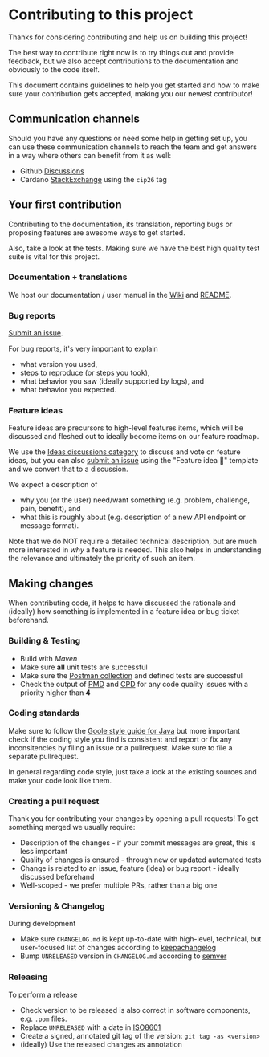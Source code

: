 # Contributing to this project

Thanks for considering contributing and help us on building this project!

The best way to contribute right now is to try things out and provide feedback, but we also accept contributions to the documentation and obviously to the code itself.

This document contains guidelines to help you get started and how to make sure your contribution gets accepted, making you our newest contributor!

## Communication channels

Should you have any questions or need some help in getting set up, you can use these communication channels to reach the team and get answers in a way where others can benefit from it as well:

- Github [Discussions](https://github.com/cardano-foundation/cf-token-metadata-registry/discussions)
- Cardano [StackExchange](https://cardano.stackexchange.com/) using the `cip26` tag

## Your first contribution 

Contributing to the documentation, its translation, reporting bugs or proposing features are awesome ways to get started.

Also, take a look at the tests. Making sure we have the best high quality test suite is vital for this project.

### Documentation + translations

We host our documentation / user manual in the [Wiki](https://github.com/cardano-foundation/cf-token-metadata-registry/wiki) and [README](./README.md).

### Bug reports

[Submit an issue](https://github.com/cardano-foundation/cf-token-metadata-registry/issues/new).

For bug reports, it's very important to explain
* what version you used,
* steps to reproduce (or steps you took),
* what behavior you saw (ideally supported by logs), and
* what behavior you expected.

### Feature ideas

Feature ideas are precursors to high-level features items, which will be discussed and fleshed out to ideally become items on our feature roadmap.

We use the [Ideas discussions category](https://github.com/cardano-foundation/cf-token-metadata-registry/discussions/categories/ideas) to discuss and vote on feature ideas, but you can also [submit an issue](https://github.com/cardano-foundation/cf-token-metadata-registry/issues/new) using the "Feature idea :thought_balloon:" template and we convert that to a discussion.

We expect a description of
* why you (or the user) need/want something (e.g. problem, challenge, pain, benefit), and
* what this is roughly about (e.g. description of a new API endpoint or message format).

Note that we do NOT require a detailed technical description, but are much more interested in *why* a feature is needed. This also helps in understanding the relevance and ultimately the priority of such an item.

## Making changes

When contributing code, it helps to have discussed the rationale and (ideally) how something is implemented in a feature idea or bug ticket beforehand.

### Building & Testing

* Build with *Maven*
* Make sure **all** unit tests are successful
* Make sure the [Postman collection](./api/src/test/postman/token%20registry.postman_collection.json) and defined tests are successful
* Check the output of [PMD](https://pmd.github.io/) and [CPD](https://pmd.github.io/latest/pmd_userdocs_cpd.html) for any code quality issues with a priority higher than **4**

### Coding standards

Make sure to follow the [Goole style guide for Java](https://google.github.io/styleguide/javaguide.html) but more important check if the coding style you find is consistent and report or fix any inconsitencies by filing an issue or a pullrequest. Make sure to file a separate pullrequest.

In general regarding code style, just take a look at the existing sources and make your code look like them.

### Creating a pull request

Thank you for contributing your changes by opening a pull requests! To get something merged we usually require:
+ Description of the changes - if your commit messages are great, this is less important
+ Quality of changes is ensured - through new or updated automated tests
+ Change is related to an issue, feature (idea) or bug report - ideally discussed beforehand
+ Well-scoped - we prefer multiple PRs, rather than a big one

### Versioning & Changelog

During development
+ Make sure `CHANGELOG.md` is kept up-to-date with high-level, technical, but user-focused list of changes according to [keepachangelog](https://keepachangelog.com/en/1.0.0/)
+ Bump `UNRELEASED` version in `CHANGELOG.md` according to [semver](https://semver.org/)

### Releasing

To perform a release
+ Check version to be released is also correct in software components, e.g. `.pom` files.
+ Replace `UNRELEASED` with a date in [ISO8601](https://en.wikipedia.org/wiki/ISO_8601)
+ Create a signed, annotated git tag of the version: `git tag -as <version>`
+ (ideally) Use the released changes as annotation
